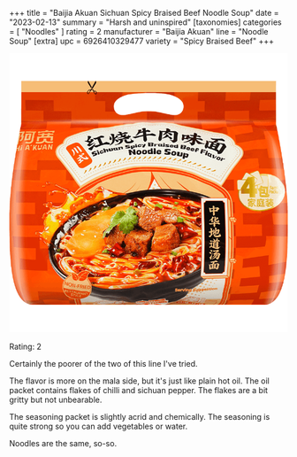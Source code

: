 +++
title = "Baijia Akuan Sichuan Spicy Braised Beef Noodle Soup"
date = "2023-02-13"
summary = "Harsh and uninspired"
[taxonomies]
categories = [ "Noodles" ]
rating = 2
manufacturer = "Baijia Akuan"
line = "Noodle Soup"
[extra]
upc = 6926410329477
variety = "Spicy Braised Beef"
+++

![noodle packet](feature-6926410329477.png)

Rating: 2

Certainly the poorer of the two of this line I've tried.

The flavor is more on the mala side, but it's just like plain hot oil.
The oil packet contains flakes of chilli and sichuan pepper.
The flakes are a bit gritty but not unbearable.

The seasoning packet is slightly acrid and chemically.
The seasoning is quite strong so you can add vegetables or water.

Noodles are the same, so-so.
